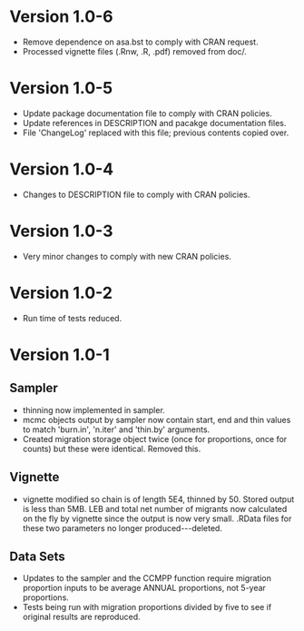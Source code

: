 Version 1.0-6
=============

* Remove dependence on asa.bst to comply with CRAN request.
* Processed vignette files (.Rnw, .R, .pdf) removed from doc/. 


Version 1.0-5
=============

* Update package documentation file to comply with CRAN policies.
* Update references in DESCRIPTION and pacakge documentation files.
* File 'ChangeLog' replaced with this file; previous contents copied over.

Version 1.0-4
=============

* Changes to DESCRIPTION file to comply with CRAN policies.

Version 1.0-3
=============

* Very minor changes to comply with new CRAN policies.

Version 1.0-2
=============

* Run time of tests reduced.

Version 1.0-1
=============

Sampler
-------

* thinning now implemented in sampler.
* mcmc objects output by sampler now contain start, end and thin values to match 'burn.in', 'n.iter' and 'thin.by' arguments.
* Created migration storage object twice (once for proportions, once for counts) but these were identical. Removed this.

Vignette
--------

* vignette modified so chain is of length 5E4, thinned by 50. Stored output is less than 5MB. LEB and total net number of migrants now calculated on the fly by vignette since the output is now very small. .RData files for these two parameters no longer produced---deleted.

Data Sets
---------

* Updates to the sampler and the CCMPP function require migration proportion inputs to be average ANNUAL proportions, not 5-year proportions.
* Tests being run with migration proportions divided by five to see if original results are reproduced.
